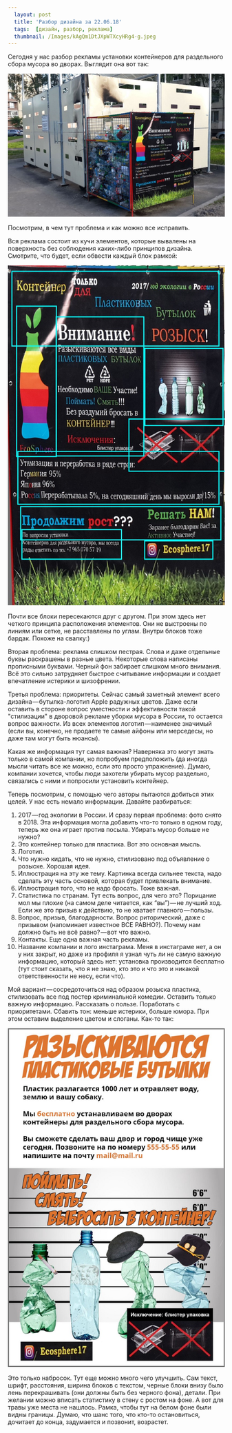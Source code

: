```yaml
---
  layout: post
  title: 'Разбор дизайна за 22.06.18'
  tags:  [дизайн, разбор, реклама]
  thumbnail: /Images/kAgQm1DtJXpWTXcyHRg4-g.jpeg 
---
```

Сегодня у нас разбор рекламы установки контейнеров для раздельного сбора мусора во дворах. Выглядит она вот так:

![](/Images/ne9WcNqKKEHe55yuDgkHTw.jpeg)

Посмотрим, в чем тут проблема и как можно все исправить.

Вся реклама состоит из кучи элементов, которые вывалены на поверхность без соблюдения каких-либо принципов дизайна. Смотрите, что будет, если обвести каждый блок рамкой:

![](/Images/UqVeOAsW8Dfx2066_2asrQ.jpeg)

Почти все блоки пересекаются друг с другом. При этом здесь нет четкого принципа расположения элементов. Они не выстроены по линиям или сетке, не расставлены по углам. Внутри блоков тоже бардак. Похоже на свалку:)

Вторая проблема: реклама слишком пестрая. Слова и даже отдельные буквы раскрашены в разные цвета. Некоторые слова написаны прописными буквами. Черный фон забирает слишком много внимания. Всё это сильно затрудняет быстрое считывание информации и создает впечатление истерики и шизофрении.

Третья проблема: приоритеты. Сейчас самый заметный элемент всего дизайна — бутылка-логотип Apple радужных цветов. Даже если оставить в стороне вопрос уместности и эффективности такой "стилизации" в дворовой рекламе уборки мусора в России, то остается вопрос важности. Из всех элементов логотип — наименее значимый (если вы, конечно, не продаете те самые айфоны или мерседесы, но даже там могут быть нюансы).

Какая же информация тут самая важная? Наверняка это могут знать только в самой компании, но попробуем предположить (да иногда мысли читать все же можно, если это просто упражнение). Думаю, компании хочется, чтобы люди захотели убирать мусор раздельно, связались с ними и попросили установить контейнер.

Теперь посмотрим, с помощью чего авторы пытаются добиться этих целей. У нас есть немало информации. Давайте разбираться:

1. 2017 — год экологии в России. И сразу первая проблема: фото снято в 2018. Эта информация могла добавить что-то только в одном году, теперь же она играет против посыла. Убирать мусор больше не нужно?
2. Это контейнер только для пластика. Вот это основная мысль.
3. Логотип.
4. Что нужно кидать, что не нужно, стилизовано под объявление о розыске. Хорошая идея.
5. Иллюстрация на эту же тему. Картинка всегда сильнее текста, надо сделать эту часть основой, которая будет привлекать внимание.
6. Иллюстрация того, что не надо бросать. Тоже важная.
7. Статистика по странам. Тут есть вопрос, для чего это? Порицание мол мы плохие (на самом деле читается, как “вы”) — не лучший ход. Если же это призыв к действию, то не хватает главного — пользы.
8. Вопрос, призыв, благодарности. Вопрос риторический, даже с призывом (напоминает известное ВСЕ РАВНО?). Почему нам должно быть не всё равно? — вот что важно.
9. Контакты. Еще одна важная часть рекламы.
10. Название компании и лого инстаграма. Меня в инстаграме нет, а он у них закрыт, но даже из профиля я узнал чуть ли не самую важную информацию, который здесь нет: установка производится бесплатно (тут стоит сказать, что я не знаю, кто это и что это и никакой ответственности не несу, если что).

Мой вариант — сосредоточиться над образом розыска пластика, стилизовать все под постер криминальной комедии. Оставить только важную информацию. Рассказать о пользе. Поработать с приоритетами. Сбавить тон: меньше истерики, больше юмора. При этом оставим выделение цветом и слоганы. Как-то так:

![](/Images/kAgQm1DtJXpWTXcyHRg4-g.jpeg)

Это только набросок. Тут еще можно много чего улучшить. Сам текст, шрифт, расстояния, ширина блоков с текстом, черные блоки внизу было лень перекрашивать (они должны быть без черного фона), детали. При желании можно вписать статистику в стену с ростом на фоне. А вот для травы уже места не нашлось. Рамка, чтобы тут на белом фоне были видны границы. Думаю, что шанс того, что кто-то остановиться, дочитает до конца, задумается и позвонит, возрастет.